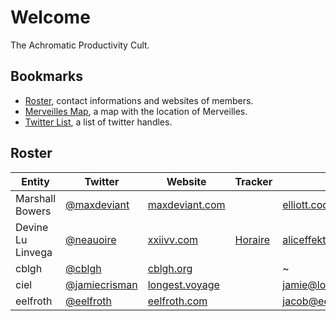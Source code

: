 # Welcome
The Achromatic Productivity Cult.

## Bookmarks
- [Roster](https://docs.google.com/spreadsheets/d/1exqwTC65prmAjL9UeQkwy-q6zUN1Inz7PaCAIr32iwg/edit?usp=sharing), contact informations and websites of members.
- [Merveilles Map](https://drive.google.com/open?id=1lvptOQshGziOsuNhGPlaQakrOTA), a map with the location of Merveilles.
- [Twitter List](https://twitter.com/neauoire/lists/merveilles), a list of twitter handles.

## Roster

| Entity              | Twitter                                           | Website                                  | Tracker                                   | Email                    | GitHub                                          |
| ----                | -------                                           | -------                                  | -------                                   | -----                    | ------                                          |
| Marshall Bowers     | [@maxdeviant](https://twitter.com/maxdeviant)     | [maxdeviant.com](https://maxdeviant.com) |                                           | elliott.codes@gmail.com  | [maxdeviant](https://github.com/maxdeviant)     |
| Devine Lu Linvega   | [@neauoire](https://twitter.com/neauoire)         | [xxiivv.com](http://xxiivv.com)          | [Horaire](http://wiki.xxiivv.com/journal) | aliceffekt@gmail.com     | [neauoire](https://github.com/neauoire)         |
| cblgh               | [@cblgh](https://twitter.com/cblgh)               | [cblgh.org](https://cblgh.org)           |                                           | ~                        | [cblgh](https://github.com/cblgh)               |
| ciel                | [@jamiecrisman](https://twitter.com/jamiecrisman) | [longest.voyage](http://longest.voyage)  |                                           | jamie@longest.voyage     | [JamieCrisman](https://github.com/JamieCrisman) |
| eelfroth            | [@eelfroth](https://twitter.com/eelfroth)         | [eelfroth.com](http://www.eelfroth.com)  |                                           | jacob@eelfroth.com       | [eelfroth](https://github.com/eelfroth)         |
